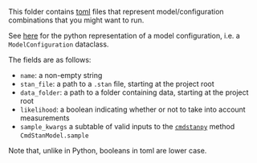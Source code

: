 This folder contains [toml](https://github.com/toml-lang/toml) files that represent model/configuration combinations that you might want to run.

See
[here](https://github.com/biosustain/gtfa/blob/master/src/model_configuration.py)
for the python representation of a model configuration, i.e. a
`ModelConfiguration` dataclass.

The fields are as follows:

- `name`: a non-empty string
- `stan_file`: a path to a `.stan` file, starting at the project root
- `data_folder`: a path to a folder containing data, starting at the project root
- `likelihood`: a boolean indicating whether or not to take into account
  measurements
- `sample_kwargs` a subtable of valid inputs to the [`cmdstanpy`](https://cmdstanpy.readthedocs.io) method `CmdStanModel.sample`

Note that, unlike in Python, booleans in toml are lower case.
